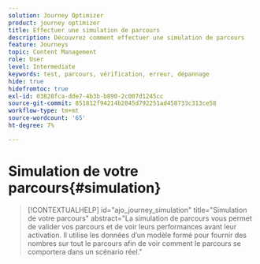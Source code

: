 ```yaml
---
solution: Journey Optimizer
product: journey optimizer
title: Effectuer une simulation de parcours
description: Découvrez comment effectuer une simulation de parcours
feature: Journeys
topic: Content Management
role: User
level: Intermediate
keywords: test, parcours, vérification, erreur, dépannage
hide: true
hidefromtoc: true
exl-id: 03828fca-dde7-4b3b-b890-2c007d1245cc
source-git-commit: 851812f94214b2045d792251ad458733c313ce58
workflow-type: tm+mt
source-wordcount: '65'
ht-degree: 7%

---
```


# Simulation de votre parcours{#simulation}

>[!CONTEXTUALHELP]
>id="ajo_journey_simulation"
>title="Simulation de votre parcours"
>abstract="La simulation de parcours vous permet de valider vos parcours et de voir leurs performances avant leur activation. Il utilise les données d’un modèle formé pour fournir des nombres sur tout le parcours afin de voir comment le parcours se comportera dans un scénario réel."
